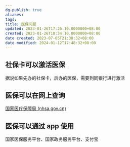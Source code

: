 ```yaml
---
dg-publish: true
aliases: 
tags: 
title: 医保问题
updated: 2023-01-26T17:26:10.0000000+08:00
created: 2023-01-26T10:34:10.0000000+08:00
date created: 2023-07-05T21:38:32+08:00
date modified: 2024-01-12T17:48:32+08:00
---
```


## 社保卡可以激活医保
据说如果先办的社保卡，后办的医保，需要到同银行进行激活

## 医保可以在网上查询
[国家医疗保障局 (nhsa.gov.cn)](https://fuwu.nhsa.gov.cn/)

## 医保可以通过 app 使用
国家医保服务平台、国家政务服务平台、支付宝
